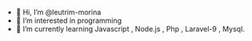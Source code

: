 - 👋 Hi, I’m @leutrim-morina
- 👀 I’m interested in programming
- 🌱 I’m currently learning Javascript , Node.js , Php , Laravel-9 , Mysql.

<!---
leutrim-morina/leutrim-morina is a ✨ special ✨ repository because its `README.md` (this file) appears on your GitHub profile.
You can click the Preview link to take a look at your changes.
--->
